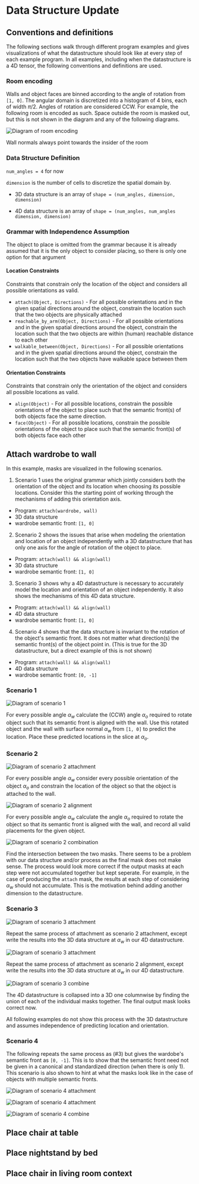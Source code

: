# Data Structure Update
## Conventions and definitions
The following sections walk through different program examples and gives visualizations of what the datastructure should look like at every step of each example program. In all examples, including when the datastructure is a 4D tensor, the following conventions and definitions are used. 

### Room encoding
Walls and object faces are binned according to the angle of rotation from `[1, 0]`. The angular domain is discretized into a histogram of 4 bins, each of width $\pi / 2$. Angles of rotation are considered CCW. For example, the following room is encoded as such. Space outside the room is masked out, but this is not shown in the diagram and any of the following diagrams. 

![Diagram of room encoding](orientation_diagrams/room_encoding.png)

Wall normals always point towards the insider of the room
### Data Structure Definition
`num_angles = 4` for now

`dimension` is the number of cells to discretize the spatial domain by. 
* 3D data structure is an array of `shape = (num_angles, dimension, dimension)`

* 4D data structure is an array of `shape = (num_angles, num_angles dimension, dimension)` 

### Grammar with Independence Assumption
The object to place is omitted from the grammar because it is already assumed that it is the only object to consider placing, so there is only one option for that argument 

#### Location Constraints
Constraints that constrain only the location of the object and considers all possible orientations as valid. 
* `attach(Object, Directions)` - For all possible orientations and in the given spatial directions around the object, constrain the location such that the two objects are physically attached
* `reachable_by_arm(Object, Directions)` - For all possible orientations and in the given spatial directions around the object, constrain the location such that the two objects are within (human) reachable distance to each other 
* `walkable_between(Object, Directions)` - For all possible orientations and in the given spatial directions around the object, constrain the location such that the two objects have walkable space between them 

#### Orientation Constraints
Constraints that constrain only the orientation of the object and considers all possible locations as valid. 
* `align(Object)` - For all possible locations, constrain the possible orientations of the object to place such that the semantic front(s) of both objects face the same direction. 
* `face(Object)` - For all possible locations, constrain the possible orientations of the object to place such that the semantic front(s) of both objects face each other 

## Attach wardrobe to wall
In this example, masks are visualized in the following scenarios. 

1. Scenario 1 uses the original grammar which jointly considers both the orientation of the object and its location when choosing its possible locations. Consider this the starting point of working through the mechanisms of adding this orientation axis. 
 * Program: `attach(wardrobe, wall)`
 * 3D data structure 
 * wardrobe semantic front: `[1, 0]`

2. Scenario 2 shows the issues that arise when modeling the orientation and location of an object independently with a 3D datastructure that has only one axis for the angle of rotation of the object to place. 
 * Program: `attach(wall) && align(wall)`
 * 3D data structure
 * wardrobe semantic front: `[1, 0]`

3. Scenario 3 shows why a 4D datastructure is necessary to accurately model the location and orientation of an object independently. It also shows the mechanisms of this 4D data structure. 
 * Program: `attach(wall) && align(wall)`
 * 4D data structure
 * wardrobe semantic front: `[1, 0]`

4. Scenario 4 shows that the data structure is invariant to the rotation of the object's semantic front. It does not matter what direction(s) the semantic front(s) of the object point in. (This is true for the 3D datastructure, but a direct example of this is not shown)
 * Program: `attach(wall) && align(wall)`
 * 4D data structure
 * wardrobe semantic front: `[0, -1]`

### Scenario 1

![Diagram of scenario 1](orientation_diagrams/wardrobe_1.png)

For every possible angle $\alpha_{w}$ calculate the (CCW) angle $\alpha_{o}$ required to rotate object such that its semantic front is aligned with the wall. Use this rotated object and the wall with surface normal $\alpha_{w}$ from `[1, 0]` to predict the location. Place these predicted locations in the slice at $\alpha_{o}$. 

### Scenario 2

![Diagram of scenario 2 attachment](orientation_diagrams/wardrobe_2_attach.png)

For every possible angle $\alpha_{w}$ consider every possible orientation of the object $\alpha_{o}$ and constrain the location of the object so that the object is attached to the wall. 

![Diagram of scenario 2 alignment](orientation_diagrams/wardrobe_2_align.png)

For every possible angle $\alpha_{w}$ calculate the angle $\alpha_{o}$ required to rotate the object so that its semantic front is aligned with the wall, and record all valid placements for the given object. 

![Diagram of scenario 2 combination](orientation_diagrams/wardrobe_2_combine.png)

Find the intersection between the two masks. There seems to be a problem with our data structure and/or process as the final mask does not make sense. The process would look more correct if the output masks at each step were not accumulated together but kept seperate. For example, in the case of producing the `attach` mask, the results at each step of considering $\alpha_{w}$ should not accumulate. This is the motivation behind adding another dimension to the datastructure. 

### Scenario 3

![Diagram of scenario 3 attachment](orientation_diagrams/wardrobe_3_attach.png)

Repeat the same process of attachment as scenario 2 attachment, except write the results into the 3D data structure at $\alpha_{w}$ in our 4D datastructure. 

![Diagram of scenario 3 attachment](orientation_diagrams/wardrobe_3_align.png)

Repeat the same process of attachment as scenario 2 alignment, except write the results into the 3D data structure at $\alpha_{w}$ in our 4D datastructure. 

![Diagram of scenario 3 combine](orientation_diagrams/wardrobe_3_combine.png)

The 4D datastructure is collapsed into a 3D one columnwise by finding the union of each of the individual masks together. The final output mask looks correct now. 

All following examples do not show this process with the 3D datastructure and assumes independence of predicting location and orientation. 

### Scenario 4
The following repeats the same process as (#3) but gives the wardobe's semantic front as `[0, -1]`. This is to show that the semantic front need not be given in a canonical and standardized direction (when there is only 1). This scenario is also shown to hint at what the masks look like in the case of objects with multiple semantic fronts. 

![Diagram of scenario 4 attachment](orientation_diagrams/wardrobe_4_attach.png)

![Diagram of scenario 4 attachment](orientation_diagrams/wardrobe_4_align.png)

![Diagram of scenario 4 combine](orientation_diagrams/wardrobe_4_combine.png)

## Place chair at table

## Place nightstand by bed

## Place chair in living room context
